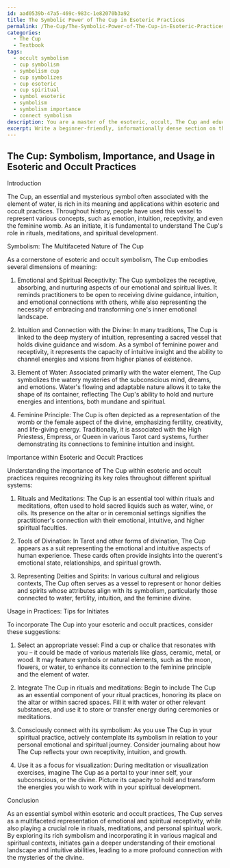 ```yaml
---
id: aad0539b-47a5-469c-983c-1e82070b3a92
title: The Symbolic Power of The Cup in Esoteric Practices
permalink: /The-Cup/The-Symbolic-Power-of-The-Cup-in-Esoteric-Practices/
categories:
  - The Cup
  - Textbook
tags:
  - occult symbolism
  - cup symbolism
  - symbolism cup
  - cup symbolizes
  - cup esoteric
  - cup spiritual
  - symbol esoteric
  - symbolism
  - symbolism importance
  - connect symbolism
description: You are a master of the esoteric, occult, The Cup and education, you have written many textbooks on the subject in ways that provide students with rich and deep understanding of the subject. You are being asked to write textbook-like sections on a topic and you do it with full context, explainability, and reliability in accuracy to the true facts of the topic at hand, in a textbook style that a student would easily be able to learn from, in a rich, engaging, and contextual way. Always include relevant context (such as formulas and history), related concepts, and in a way that someone can gain deep insights from.
excerpt: Write a beginner-friendly, informationally dense section on the esoteric and occult topic of "The Cup," focusing on its symbolism, importance, and usage within the practice. Ensure this section can either stand alone or be incorporated into a grimoire, lesson, spellbook, or treatise to support initiates as they deepen their understanding of this concept.
---
```


## The Cup: Symbolism, Importance, and Usage in Esoteric and Occult Practices

Introduction

The Cup, an essential and mysterious symbol often associated with the element of water, is rich in its meaning and applications within esoteric and occult practices. Throughout history, people have used this vessel to represent various concepts, such as emotion, intuition, receptivity, and even the feminine womb. As an initiate, it is fundamental to understand The Cup's role in rituals, meditations, and spiritual development.

Symbolism: The Multifaceted Nature of The Cup

As a cornerstone of esoteric and occult symbolism, The Cup embodies several dimensions of meaning:

1. Emotional and Spiritual Receptivity: The Cup symbolizes the receptive, absorbing, and nurturing aspects of our emotional and spiritual lives. It reminds practitioners to be open to receiving divine guidance, intuition, and emotional connections with others, while also representing the necessity of embracing and transforming one's inner emotional landscape.

2. Intuition and Connection with the Divine: In many traditions, The Cup is linked to the deep mystery of intuition, representing a sacred vessel that holds divine guidance and wisdom. As a symbol of feminine power and receptivity, it represents the capacity of intuitive insight and the ability to channel energies and visions from higher planes of existence.

3. Element of Water: Associated primarily with the water element, The Cup symbolizes the watery mysteries of the subconscious mind, dreams, and emotions. Water's flowing and adaptable nature allows it to take the shape of its container, reflecting The Cup's ability to hold and nurture energies and intentions, both mundane and spiritual.

4. Feminine Principle: The Cup is often depicted as a representation of the womb or the female aspect of the divine, emphasizing fertility, creativity, and life-giving energy. Traditionally, it is associated with the High Priestess, Empress, or Queen in various Tarot card systems, further demonstrating its connections to feminine intuition and insight.

Importance within Esoteric and Occult Practices

Understanding the importance of The Cup within esoteric and occult practices requires recognizing its key roles throughout different spiritual systems:

1. Rituals and Meditations: The Cup is an essential tool within rituals and meditations, often used to hold sacred liquids such as water, wine, or oils. Its presence on the altar or in ceremonial settings signifies the practitioner's connection with their emotional, intuitive, and higher spiritual faculties.

2. Tools of Divination: In Tarot and other forms of divination, The Cup appears as a suit representing the emotional and intuitive aspects of human experience. These cards often provide insights into the querent's emotional state, relationships, and spiritual growth.

3. Representing Deities and Spirits: In various cultural and religious contexts, The Cup often serves as a vessel to represent or honor deities and spirits whose attributes align with its symbolism, particularly those connected to water, fertility, intuition, and the feminine divine.

Usage in Practices: Tips for Initiates

To incorporate The Cup into your esoteric and occult practices, consider these suggestions:

1. Select an appropriate vessel: Find a cup or chalice that resonates with you – it could be made of various materials like glass, ceramic, metal, or wood. It may feature symbols or natural elements, such as the moon, flowers, or water, to enhance its connection to the feminine principle and the element of water.

2. Integrate The Cup in rituals and meditations: Begin to include The Cup as an essential component of your ritual practices, honoring its place on the altar or within sacred spaces. Fill it with water or other relevant substances, and use it to store or transfer energy during ceremonies or meditations.

3. Consciously connect with its symbolism: As you use The Cup in your spiritual practice, actively contemplate its symbolism in relation to your personal emotional and spiritual journey. Consider journaling about how The Cup reflects your own receptivity, intuition, and growth.

4. Use it as a focus for visualization: During meditation or visualization exercises, imagine The Cup as a portal to your inner self, your subconscious, or the divine. Picture its capacity to hold and transform the energies you wish to work with in your spiritual development.

Conclusion

As an essential symbol within esoteric and occult practices, The Cup serves as a multifaceted representation of emotional and spiritual receptivity, while also playing a crucial role in rituals, meditations, and personal spiritual work. By exploring its rich symbolism and incorporating it in various magical and spiritual contexts, initiates gain a deeper understanding of their emotional landscape and intuitive abilities, leading to a more profound connection with the mysteries of the divine.
